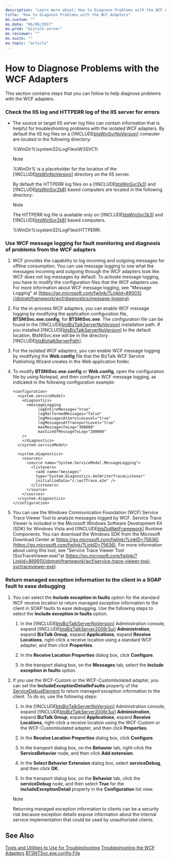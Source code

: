 ```yaml
---
description: "Learn more about: How to Diagnose Problems with the WCF Adapters"
title: "How to Diagnose Problems with the WCF Adapters"
ms.custom: ""
ms.date: "06/08/2017"
ms.prod: "biztalk-server"
ms.reviewer: ""
ms.suite: ""
ms.topic: "article"
---
```

# How to Diagnose Problems with the WCF Adapters
This section contains steps that you can follow to help diagnose problems with the WCF adapters.

### Check the IIS log and HTTPERR log of the IIS server for errors

- The source or target IIS server log files can contain information that is helpful for troubleshooting problems with the isolated WCF adapters. By default the IIS log files on a [!INCLUDE[btsWinSvrNoVersion](../includes/btswinsvrnoversion-md.md)] computer are located in the following directory:

   <em>%WinDir%\\</em>system32\LogFiles\W3SVC1\

  > [!NOTE]
  >  *%WinDir%* is a placeholder for the location of the [!INCLUDE[btsWinNoVersion](../includes/btswinnoversion-md.md)] directory on the IIS server.

   By default the HTTPERR log files on a [!INCLUDE[btsWinSvr2k3](../includes/btswinsvr2k3-md.md)] and [!INCLUDE[btsWinSvr2k8](../includes/btswinsvr2k8-md.md)] based computers are located in the following directory:

  > [!NOTE]
  >  The HTTPERR log file is available only on [!INCLUDE[btsWinSvr2k3](../includes/btswinsvr2k3-md.md)] and [!INCLUDE[btsWinSvr2k8](../includes/btswinsvr2k8-md.md)] based computers.

   <em>%WinDir%\\</em>system32\LogFiles\HTTPERR\

### Use WCF message logging for fault monitoring and diagnosis of problems from the WCF adapters

1. WCF provides the capability to log incoming and outgoing messages for offline consumption. You can use message logging to see what the messages incoming and outgoing through the WCF adapters look like. WCF does not log messages by default. To activate message logging, you have to modify the configuration files that the WCF adapters use. For more information about WCF message logging, see "Message Logging" at [https://go.microsoft.com/fwlink/?LinkId=89003](/dotnet/framework/wcf/diagnostics/message-logging).

2. For the in-process WCF adapters, you can enable WCF message logging by modifying the application configuration file, **BTSNtSvc.exe.config**, for **BTSNtSvc.exe**. The configuration file can be found in the [!INCLUDE[btsBizTalkServerNoVersion](../includes/btsbiztalkservernoversion-md.md)] installation path. If you installed [!INCLUDE[btsBizTalkServerNoVersion](../includes/btsbiztalkservernoversion-md.md)] to the default location, BtsNtSvc.exe will be in the directory [!INCLUDE[btsBiztalkServerPath](../includes/btsbiztalkserverpath-md.md)].

3. For the isolated WCF adapters, you can enable WCF message logging by modifying the **Web.config** file that the BizTalk WCF Service Publishing Wizard creates in the Web application folder.

4. To modify **BTSNtSvc.exe.config** or **Web.config**, open the configuration file by using Notepad, and then configure WCF message logging, as indicated in the following configuration example:

   ```
   <configuration>
     <system.serviceModel>
       <diagnostics>
         <messageLogging
              logEntireMessage="true"
              logMalformedMessages="false"
              logMessagesAtServiceLevel="true"
              logMessagesAtTransportLevel="true"
              maxMessagesToLog="300000"
              maxSizeOfMessageToLog="200000"
       />
       </diagnostics>
     </system.serviceModel>

     <system.diagnostics>
       <sources>
         <source name="System.ServiceModel.MessageLogging">
           <listeners>
             <add name="messages"
             type="System.Diagnostics.XmlWriterTraceListener"
             initializeData="c:\wcfTrace.e2e" />
           </listeners>
         </source>
       </sources>
     </system.diagnostics>
   </configuration>
   ```

5. You can use the Windows Communication Foundation (WCF) Service Trace Viewer Tool to analyze messages logged by WCF. Service Trace Viewer is included in the Microsoft Windows Software Development Kit (SDK) for Windows Vista and [!INCLUDE[btsDotNetFramework](../includes/btsdotnetframework-md.md)] Runtime Components. You can download the Windows SDK from the Microsoft Download Center at [https://go.microsoft.com/fwlink/?LinkID=75636](https://go.microsoft.com/fwlink/?LinkID=75636). For more information about using this tool, see "Service Trace Viewer Tool (SvcTraceViewer.exe)"at [https://go.microsoft.com/fwlink/?LinkId=88991](/dotnet/framework/wcf/service-trace-viewer-tool-svctraceviewer-exe).

### Return managed exception information to the client in a SOAP fault to ease debugging

1. You can select the **Include exception in faults** option for the standard WCF receive location to return managed exception information to the client in SOAP faults to ease debugging. Use the following steps to select the **Include exception in faults** option.

   1. In the [!INCLUDE[btsBizTalkServerNoVersion](../includes/btsbiztalkservernoversion-md.md)] Administration console, expand [!INCLUDE[btsBizTalkServer2006r3ui](../includes/btsbiztalkserver2006r3ui-md.md)] **Administration**, expand **BizTalk Group**, expand **Applications**, expand **Receive Locations**, right-click a receive location using a standard WCF adapter, and then click **Properties**.

   2. In the **Receive Location Properties** dialog box, click **Configure**.

   3. In the transport dialog box, on the **Messages** tab, select the **Include exception in faults** option.

2. If you use the WCF-Custom or the WCF-CustomIsolated adapter, you can set the **IncludeExceptionDetailInFaults** property of the [ServiceDebugElement](/dotnet/api/system.servicemodel.configuration.servicedebugelement) to return managed exception information to the client. To do so, use the following steps:

   1. In the [!INCLUDE[btsBizTalkServerNoVersion](../includes/btsbiztalkservernoversion-md.md)] Administration console, expand [!INCLUDE[btsBizTalkServer2006r3ui](../includes/btsbiztalkserver2006r3ui-md.md)] **Administration**, expand **BizTalk Group**, expand **Applications**, expand **Receive Locations**, right-click a receive location using the WCF-Custom or the WCF-CustomIsolated adapter, and then click **Properties**.

   2. In the **Receive Location Properties** dialog box, click **Configure**.

   3. In the transport dialog box, on the **Behavior** tab, right-click the **ServiceBehavior** node, and then click **Add extension**.

   4. In the **Select Behavior Extension** dialog box, select **serviceDebug**, and then click **OK**.

   5. In the transport dialog box, on the **Behavior** tab, click the **serviceDebug** node, and then select **True** for the **includeExceptionDetail** property in the **Configuration** list view.

   > [!NOTE]
   >  Returning managed exception information to clients can be a security risk because exception details expose information about the internal service implementation that could be used by unauthorized clients.

## See Also
 [Tools and Utilities to Use for Troubleshooting](../core/tools-and-utilities-to-use-for-troubleshooting.md)
 [Troubleshooting the WCF Adapters](../core/troubleshooting-the-wcf-adapters.md)
 [BTSNTSvc.exe.config File](../core/btsntsvc-exe-config-file.md)